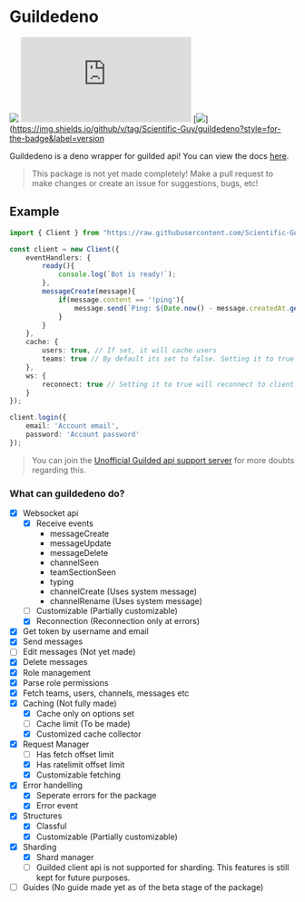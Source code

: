 # Guildedeno

[![](https://www.codefactor.io/repository/github/scientific-guy/guildedeno/badge?style=for-the-badge)](https://www.codefactor.io/repository/github/scientific-guy/guildedeno)
[![](http://doc.deno.land/https/deno.land/x/guildedeno/mod.ts)](https://img.shields.io/badge/READ-DOCS-orange?style=for-the-badge)
[![](https://deno.land/x/guildedeno)](https://img.shields.io/github/v/tag/Scientific-Guy/guildedeno?style=for-the-badge&label=version

Guildedeno is a deno wrapper for guilded api! You can view the docs [here](https://doc.deno.land/https/deno.land/x/guildedeno@v1.0.0-beta/mod.ts).

> This package is not yet made completely! Make a pull request to make changes or create an issue for suggestions, bugs, etc!

## Example

```ts
import { Client } from "https://raw.githubusercontent.com/Scientific-Guy/guildedeno/master/mod.ts";

const client = new Client({
    eventHandlers: {
        ready(){
            console.log(`Bot is ready!`);
        },
        messageCreate(message){
            if(message.content == '!ping'){
                message.send(`Ping: ${Date.now() - message.createdAt.getTime()}`);
            }
        }
    },
    cache: {
        users: true, // If set, it will cache users
        teams: true // By default its set to false. Setting it to true is preferred!
    },
    ws: {
        reconnect: true // Setting it to true will reconnect to client if the connection is closed
    }
});

client.login({
    email: 'Account email',
    password: 'Account password'
});
```

> You can join the [Unofficial Guilded api support server](https://www.guilded.gg/guilded-api?i=6AXLG00A) for more doubts regarding this.

### What can guildedeno do?

- [x] Websocket api
    - [x] Receive events
        - messageCreate
        - messageUpdate
        - messageDelete
        - channelSeen
        - teamSectionSeen
        - typing
        - channelCreate (Uses system message)
        - channelRename (Uses system message)
    - [ ] Customizable (Partially customizable)
    - [x] Reconnection (Reconnection only at errors)
- [x] Get token by username and email
- [x] Send messages
- [ ] Edit messages (Not yet made)
- [x] Delete messages
- [x] Role management
- [x] Parse role permissions
- [x] Fetch teams, users, channels, messages etc
- [x] Caching (Not fully made)
    - [x] Cache only on options set
    - [ ] Cache limit (To be made)
    - [x] Customized cache collector
- [x] Request Manager
    - [ ] Has fetch offset limit 
    - [x] Has ratelimit offset limit
    - [x] Customizable fetching
- [x] Error handelling
    - [x] Seperate errors for the package
    - [x] Error event
- [x] Structures
    - [x] Classful
    - [x] Customizable (Partially customizable)
- [x] Sharding
    - [x] Shard manager
    - [ ] Guilded client api is not supported for sharding. This features is still kept for future purposes.
- [ ] Guides (No guide made yet as of the beta stage of the package)